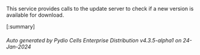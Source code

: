 






This service provides calls to the update server to check if a new version is available for download.

[:summary]

###### Auto generated by Pydio Cells Enterprise Distribution v4.3.5-alpha1 on 24-Jan-2024
